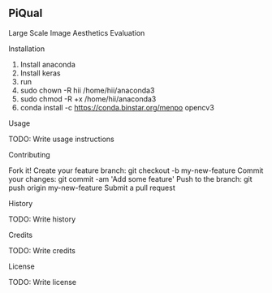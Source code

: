 ## PiQual

Large Scale Image Aesthetics Evaluation 

Installation

1. Install anaconda
2. Install keras
3. run
4. sudo chown -R hii /home/hii/anaconda3
5. sudo chmod -R +x /home/hii/anaconda3
6. conda install -c https://conda.binstar.org/menpo opencv3

Usage

TODO: Write usage instructions

Contributing

Fork it!
Create your feature branch: git checkout -b my-new-feature
Commit your changes: git commit -am 'Add some feature'
Push to the branch: git push origin my-new-feature
Submit a pull request

History

TODO: Write history

Credits

TODO: Write credits

License

TODO: Write license


